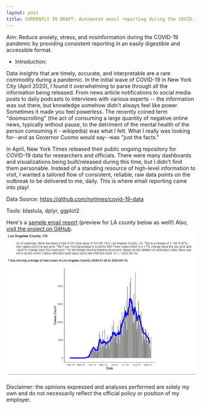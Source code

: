 ```yaml
---
layout: post
title: CURRENTLY IN DRAFT: Automated email reporting during the COVID-19 Pandemic (August 2020 - Present)
---
```


Aim: Reduce anxiety, stress, and misinformation during the COVID-19 pandemic by providing consistent reporting in an easily digestible and accessible format.        

- Introduction:

Data insights that are timely, accurate, and interpretable are a rare commodity during a pandemic. In the initial wave of COVID-19 in New York City (April 2020), I found it overwhelming to parse through all the information being released. From news article notifications to social media posts to daily podcasts to interviews with various experts -- the information was out there, but knowledge somehow didn't always feel like power. Sometimes it made you feel powerless. The recently coined term "doomscrolling" (the act of consuming a large quantity of negative online news, typically without pause, to the detriment of the mental health of the person consuming it - wikipedia) was what I felt. What I really was looking for--and as Governor Cuomo would say--was "just the facts." 

In April, New York Times released their public ongoing repository for COVID-19 data for researchers and officials. There were many dashboards and visualizations being built/released during this time, but I didn't find them personable. Instead of a standing resource of high-level information to visit, I wanted a tailored flow of consistent, reliable, raw data points on the outbreak to be delivered to me, daily. This is where email reporting came into play!


Data Source: https://github.com/nytimes/covid-19-data

Tools: blastula, dplyr, ggplot2

Here's a [sample email report](https://jensennhu.github.io/covid19_email_report) (preview for LA county below as well!)
Also, [visit the project on GitHub](https://github.com/jensennhu/covid19_email_report).  
![covid_email](/images/covid_email.PNG)  

Disclaimer: the opinions expressed and analyses performed are solely my own and do not necessarily reflect the official policy or position of my employer.
